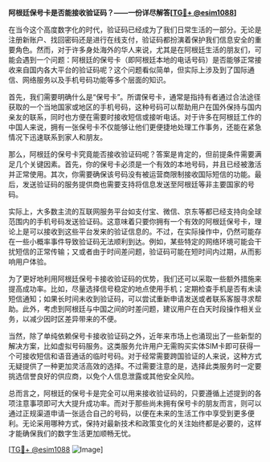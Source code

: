 **阿根廷保号卡是否能接收验证码？——一份详尽解答[[TG💪+ @esim1088](https://t.me/s/esim1088)]**

在当今这个高度数字化的时代，验证码已经成为了我们日常生活的一部分。无论是注册新账户、找回密码还是进行在线支付，验证码都扮演着保护我们信息安全的重要角色。然而，对于许多身处海外的华人来说，尤其是在阿根廷生活的朋友们，可能会遇到一个问题：阿根廷的保号卡（即阿根廷本地的电话号码）是否能够正常接收来自国内各大平台的验证码呢？这个问题看似简单，但实际上涉及到了国际通信、网络服务以及手机号码功能等多个层面的知识。

首先，我们需要明确什么是“保号卡”。所谓保号卡，通常是指持有者通过合法途径获取的一个当地国家或地区的手机号码，这种号码可以帮助用户在国外保持与国内亲友的联系，同时也方便在需要时接收短信或接听电话。对于许多在阿根廷工作的中国人来说，拥有一张保号卡不仅能够让他们更便捷地处理工作事务，还能在紧急情况下迅速联系到家人和朋友。

那么，阿根廷的保号卡究竟能否接收验证码呢？答案是肯定的，但前提条件需要满足几个关键因素。首先，你的保号卡必须是一个有效的本地号码，并且已经被激活并正常使用。其次，你需要确保该号码没有被运营商限制接收国际短信的功能。最后，发送验证码的服务提供商也需要支持将信息发送至阿根廷等非主要国家的号码。

实际上，大多数主流的互联网服务平台如支付宝、微信、京东等都已经支持向全球范围内的手机号码发送验证码。这意味着只要你拥有一个有效的阿根廷保号卡，理论上是可以接收到这些平台发来的验证信息的。不过，在实际操作中，仍然可能存在一些小概率事件导致验证码无法顺利到达。例如，某些特定的网络环境可能会干扰短信的正常传输；又或者由于时间差问题，验证码可能在短时间内过期，从而影响用户体验。

为了更好地利用阿根廷保号卡接收验证码的优势，我们还可以采取一些额外措施来提高成功率。比如，尽量选择信号稳定的地点使用手机；定期检查手机是否有未读短信通知；如果长时间未收到验证码，可以尝试重新申请发送或者联系客服寻求帮助。此外，考虑到阿根廷与中国之间的时差问题，建议用户在白天时段操作相关业务，以减少因时区差异带来的不便。

当然，除了单纯依赖保号卡接收验证码之外，近年来市场上也涌现出了一些新型的解决方案，比如虚拟号码服务。这类服务允许用户无需购买实体SIM卡即可获得一个可接收短信和语音通话的临时号码。对于经常需要跨国验证的人来说，这种方式无疑提供了一种更加灵活高效的选择。不过需要注意的是，选择此类服务时一定要挑选信誉良好的供应商，以免个人信息泄露或其他安全风险。

总而言之，阿根廷的保号卡是完全可以用来接收验证码的，只要遵循上述提到的各项注意事项即可大大提升成功率。而对于那些尚未拥有保号卡的朋友而言，则可以通过正规渠道申请一张适合自己的号码，以便在未来的生活工作中享受到更多便利。无论采用哪种方式，保持对最新技术和政策变化的关注始终都是必要的，这样才能确保我们的数字生活更加顺畅无忧。

[[TG💪+ @esim1088](https://t.me/s/esim1088) ![Image](https://i.postimg.cc/4NQfJmqS/Snipaste-2025-05-13-00-14-12.png)]